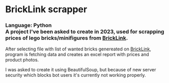 # BrickLink scrapper
### Language: Python<br/>A project I've been asked to create in 2023, used for scrapping prices of lego bricks/minifigures from [BrickLink](https://www.bricklink.com/v2/main.page).  
After selecting file with list of wanted bricks genereated on [BrickLink](https://www.bricklink.com/v2/main.page), program is fetching data and creates an excel report with prices and product photos.

I was asked to create it using BeautifulSoup, but because of new server security which blocks bot users it's currently not working properly.
